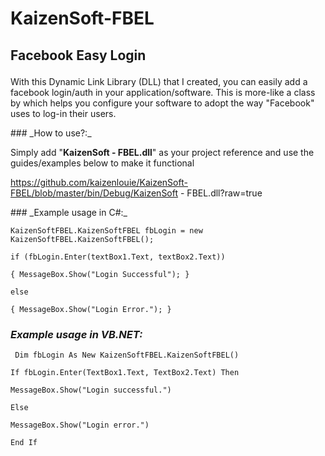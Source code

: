 # KaizenSoft-FBEL
## Facebook Easy Login<p>


With this Dynamic Link Library (DLL) that I created, 
you can easily add a facebook login/auth in your application/software.
This is more-like a class by which helps you configure your software to
adopt the way "Facebook" uses to log-in their users.<p>
<p>
<p>
### _How to use?:_

Simply add "**KaizenSoft - FBEL.dll**" as your project reference and use the guides/examples below to make it functional<p>
https://github.com/kaizenlouie/KaizenSoft-FBEL/blob/master/bin/Debug/KaizenSoft - FBEL.dll?raw=true
<p><p><p>
### _Example usage in C#:_

`KaizenSoftFBEL.KaizenSoftFBEL fbLogin = new KaizenSoftFBEL.KaizenSoftFBEL();`<p>
            `if (fbLogin.Enter(textBox1.Text, textBox2.Text))`<p>
            `{ MessageBox.Show("Login Successful"); }`<p>
            `else`<p>
            `{ MessageBox.Show("Login Error."); }`<p><p><p>
            
            
            
### _Example usage in VB.NET:_       

` Dim fbLogin As New KaizenSoftFBEL.KaizenSoftFBEL()`<p>
        `If fbLogin.Enter(TextBox1.Text, TextBox2.Text) Then`<p>
            `MessageBox.Show("Login successful.")`<p>
        `Else`<p>
            `MessageBox.Show("Login error.")`<p>
        `End If`<p>

